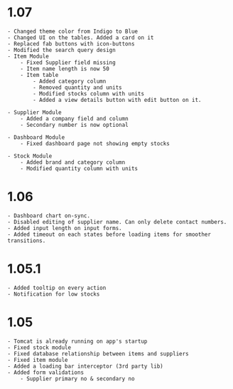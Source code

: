 # 1.07

    - Changed theme color from Indigo to Blue
    - Changed UI on the tables. Added a card on it
    - Replaced fab buttons with icon-buttons
    - Modified the search query design
    - Item Module 
        - Fixed Supplier field missing
        - Item name length is now 50
        - Item table 
            - Added category column
            - Removed quantity and units
            - Modified stocks column with units
            - Added a view details button with edit button on it.

    - Supplier Module 
        - Added a company field and column
        - Secondary number is now optional

    - Dashboard Module
        - Fixed dashboard page not showing empty stocks

    - Stock Module
        - Added brand and category column
        - Modified quantity column with units

# 1.06
    
    - Dashboard chart on-sync.
    - Disabled editing of supplier name. Can only delete contact numbers.
    - Added input length on input forms.
    - Added timeout on each states before loading items for smoother transitions.

# 1.05.1

    - Added tooltip on every action
    - Notification for low stocks

# 1.05

    - Tomcat is already running on app's startup
    - Fixed stock module
    - Fixed database relationship between items and suppliers
    - Fixed item module
    - Added a loading bar interceptor (3rd party lib)
    - Added form validations 
        - Supplier primary no & secondary no